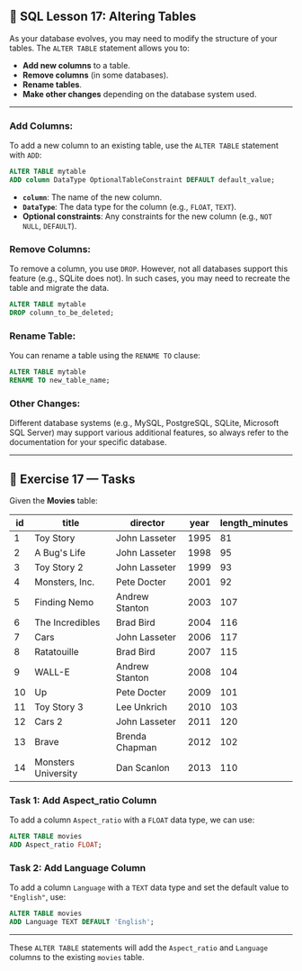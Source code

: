 ## 📝 **SQL Lesson 17: Altering Tables**

As your database evolves, you may need to modify the structure of your tables. The `ALTER TABLE` statement allows you to:

- **Add new columns** to a table.
- **Remove columns** (in some databases).
- **Rename tables**.
- **Make other changes** depending on the database system used.

---

### **Add Columns:**

To add a new column to an existing table, use the `ALTER TABLE` statement with `ADD`:

```sql
ALTER TABLE mytable
ADD column DataType OptionalTableConstraint DEFAULT default_value;
```

- **`column`**: The name of the new column.
- **`DataType`**: The data type for the column (e.g., `FLOAT`, `TEXT`).
- **Optional constraints**: Any constraints for the new column (e.g., `NOT NULL`, `DEFAULT`).

### **Remove Columns:**

To remove a column, you use `DROP`. However, not all databases support this feature (e.g., SQLite does not). In such cases, you may need to recreate the table and migrate the data.

```sql
ALTER TABLE mytable
DROP column_to_be_deleted;
```

### **Rename Table:**

You can rename a table using the `RENAME TO` clause:

```sql
ALTER TABLE mytable
RENAME TO new_table_name;
```

### **Other Changes:**

Different database systems (e.g., MySQL, PostgreSQL, SQLite, Microsoft SQL Server) may support various additional features, so always refer to the documentation for your specific database.

---

## 📝 **Exercise 17 — Tasks**

Given the **Movies** table:

| id  | title               | director       | year | length_minutes |
| --- | ------------------- | -------------- | ---- | -------------- |
| 1   | Toy Story           | John Lasseter  | 1995 | 81             |
| 2   | A Bug's Life        | John Lasseter  | 1998 | 95             |
| 3   | Toy Story 2         | John Lasseter  | 1999 | 93             |
| 4   | Monsters, Inc.      | Pete Docter    | 2001 | 92             |
| 5   | Finding Nemo        | Andrew Stanton | 2003 | 107            |
| 6   | The Incredibles     | Brad Bird      | 2004 | 116            |
| 7   | Cars                | John Lasseter  | 2006 | 117            |
| 8   | Ratatouille         | Brad Bird      | 2007 | 115            |
| 9   | WALL-E              | Andrew Stanton | 2008 | 104            |
| 10  | Up                  | Pete Docter    | 2009 | 101            |
| 11  | Toy Story 3         | Lee Unkrich    | 2010 | 103            |
| 12  | Cars 2              | John Lasseter  | 2011 | 120            |
| 13  | Brave               | Brenda Chapman | 2012 | 102            |
| 14  | Monsters University | Dan Scanlon    | 2013 | 110            |

### **Task 1: Add Aspect_ratio Column**

To add a column `Aspect_ratio` with a `FLOAT` data type, we can use:

```sql
ALTER TABLE movies
ADD Aspect_ratio FLOAT;
```

### **Task 2: Add Language Column**

To add a column `Language` with a `TEXT` data type and set the default value to `"English"`, use:

```sql
ALTER TABLE movies
ADD Language TEXT DEFAULT 'English';
```

---

These `ALTER TABLE` statements will add the `Aspect_ratio` and `Language` columns to the existing `movies` table.

